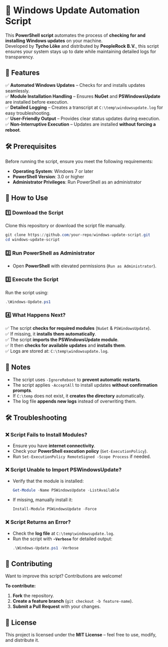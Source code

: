 # 🚀 Windows Update Automation Script  

This **PowerShell script** automates the process of **checking for and installing Windows updates** on your machine.  
Developed by **Tycho Löke** and distributed by **PeopleRock B.V.**, this script ensures your system stays up to date while maintaining detailed logs for transparency.  

## 📌 Features  
✅ **Automated Windows Updates** – Checks for and installs updates seamlessly.  
✅ **Module Installation Handling** – Ensures **NuGet** and **PSWindowsUpdate** are installed before execution.  
✅ **Detailed Logging** – Creates a transcript at `C:\temp\windowsupdate.log` for easy troubleshooting.  
✅ **User-Friendly Output** – Provides clear status updates during execution.  
✅ **Non-Interruptive Execution** – Updates are installed **without forcing a reboot**.  

## 🛠 Prerequisites  
Before running the script, ensure you meet the following requirements:  

- **Operating System**: Windows 7 or later  
- **PowerShell Version**: 3.0 or higher  
- **Administrator Privileges**: Run PowerShell as an administrator  

## 🚀 How to Use  

### **1️⃣ Download the Script**  
Clone this repository or download the script file manually.  

```powershell
git clone https://github.com/your-repo/windows-update-script.git
cd windows-update-script
```

### **2️⃣ Run PowerShell as Administrator**  
- Open **PowerShell** with elevated permissions (`Run as Administrator`).  

### **3️⃣ Execute the Script**  
Run the script using:  

```powershell
.\Windows-Update.ps1
```

### **4️⃣ What Happens Next?**  
✅ The script **checks for required modules** (`NuGet` & `PSWindowsUpdate`).  
✅ If missing, it **installs them automatically**.  
✅ The script **imports the PSWindowsUpdate module**.  
✅ It then **checks for available updates** and **installs them**.  
✅ Logs are stored at: `C:\temp\windowsupdate.log`.  

## 🔎 Notes  
- The script uses `-IgnoreReboot` to **prevent automatic restarts**.  
- The script applies `-AcceptAll` to install updates **without confirmation prompts**.  
- If `C:\temp` does not exist, it **creates the directory** automatically.  
- The log file **appends new logs** instead of overwriting them.  

## 🛠 Troubleshooting  

### **❌ Script Fails to Install Modules?**  
- Ensure you have **internet connectivity**.  
- Check your **PowerShell execution policy** (`Get-ExecutionPolicy`).  
- Run `Set-ExecutionPolicy RemoteSigned -Scope Process` if needed.  

### **❌ Script Unable to Import PSWindowsUpdate?**  
- Verify that the module is installed:  
  ```powershell
  Get-Module -Name PSWindowsUpdate -ListAvailable
  ```
- If missing, manually install it:  
  ```powershell
  Install-Module PSWindowsUpdate -Force
  ```

### **❌ Script Returns an Error?**  
- Check the **log file** at `C:\temp\windowsupdate.log`.  
- Run the script with **`-Verbose`** for detailed output:  
  ```powershell
  .\Windows-Update.ps1 -Verbose
  ```  

## 🤝 Contributing  
Want to improve this script? Contributions are welcome!  

**To contribute:**  
1. **Fork** the repository.  
2. **Create a feature branch** (`git checkout -b feature-name`).  
3. **Submit a Pull Request** with your changes.  

## 📜 License  
This project is licensed under the **MIT License** – feel free to use, modify, and distribute it.  
